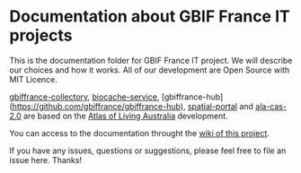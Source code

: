 # Documentation about GBIF France IT projects

This is the documentation folder for GBIF France IT project. We will describe our choices and how it works. All of our development are Open Source with MIT Licence. 

[gbiffrance-collectory](https://github.com/gbiffrance/gbiffrance-collectory), [biocache-service](https://github.com/gbiffrance/biocache-service), [gbiffrance-hub] (https://github.com/gbiffrance/gbiffrance-hub), [spatial-portal](https://github.com/gbiffrance/spatial-portal) and [ala-cas-2.0](https://github.com/gbiffrance/ala-cas-2.0) are based on the [Atlas of Living Australia](https://github.com/AtlasOfLivingAustralia) development. 

You can access to the documentation throught the [wiki of this project](https://github.com/gbiffrance/documentation/wiki). 

If you have any issues, questions or suggestions, please feel free to file an issue here. Thanks!
